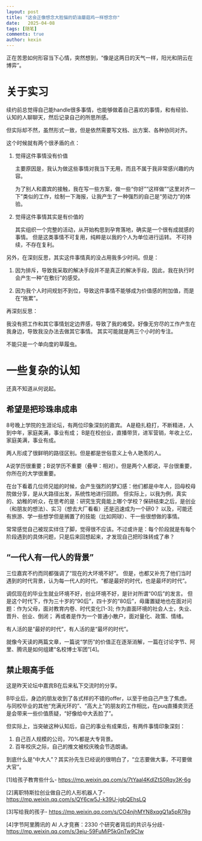 ```yaml
---
layout: post
title: "这会正像想念大脸猫的奶油蘑菇鸡一样想念你"
date:   2025-04-08
tags: [随笔]
comments: true
author: kexin
---
```

正在苦思如何形容当下心情，突然想到，“像是这两日的天气一样，阳光和阴云在博弈”。
<!-- more -->
# 关于实习
续约前总觉得自己能handle很多事情，也能够做着自己喜欢的事情，和有经验、认知的人聊聊天，然后记录自己的所思所感。

但实际却不然，虽然形式一致，但是依然需要写文档、出方案、各种协同对齐。

这个时候就有两个很矛盾的点：
1. 觉得这件事情没有价值

    主要原因是，我认为做这些事情对我当下无用，而且不属于我非常感兴趣的内容。

    为了别人和嘉宾的接触，我在写一些方案，做一些“你好”“这样做”“这里对齐一下”类似的工作，绘制一下海报，让我产生了一种强烈的自己是“劳动力”的体验。


2. 觉得这件事情其实是有价值的

    其实组织一个完整的活动，从开始构思到孕育落地，确实是一个很有成就感的事情。
    但是这类事情不可复用，纯粹是以我的个人为单位进行运转。
    不可持续，不存在复利。
    
   
另外，在深刻反思，其实这件事情真的没占用我多少时间。但是：
1. 因为排斥，导致我采取的解决手段并不是真正的解决手段，因此，我在执行时会产生一种“在敷衍”的感受。


2. 因为我个人时间规划不到位，导致这件事情不能够成为价值感的附加值，而是在“拖累”。

再深刻反思：

我没有把工作和其它事情划定边界感，导致了我的难受。好像无穷尽的工作产生在我身边，导致我没办法去做其它事情。
其实可能就是两三个小时的专注。

不能只是一个单向度的草履虫。

# 一些复杂的认知
还真不知道从何说起。

## 希望是把珍珠串成串
8号晚上学院的生涯论坛，有两位印象深刻的嘉宾。
A是稳扎稳打，不断精进，人到中年，家庭美满，事业有成；
B是在校创业，直播带货，进军营销，年收上亿，家庭美满，事业有成。

两人形成了很鲜明的路径区别。但是都是世俗意义上令人艳羡的人。

A说学历很重要；B说学历不重要（叠甲：相对）。但是两个人都说，平台很重要，你所在的大学很重要。

在台下看着几位师兄姐的时候，会产生强烈的梦幻感：他们都是中年人，回母校母院做分享，是从大路径出发，系统性地进行回顾。
但实际上，以我为例，真实的、幼稚的听众，在思考的是：研究生究竟能上哪个学校？保研结束之后，是创业（和朋友的想法）、实习（想去大厂看看）还是迅速成为一个研0？
以及，可能还有旅游、学一些想学但是搁置了的技能（比如网球）、干一些很想做的事情。

常常感觉自己被现实绊住了脚，觉得很不应该。不过或许是：每个阶段就是有每个阶段遇到的具体问题，只是后来回想起来，才发现自己把珍珠转成了串？

## “一代人有一代人的背景”
三位嘉宾不约而同都强调了“现在的大环境不好”。
但是，也都又补充了他们当时遇到的时代背景，认为每一代人的时代，“都是最好的时代，也是最坏的时代”。

调侃现在的毕业生就业环境不好，创业环境不好，是针对所谓“00后”的发言。
但是这个时代下，作为三十岁的“90后”，四十岁的“80后”，毋庸置疑地也在面对问题：作为父母，面对教育内卷、时代变化[1-3];
作为直面环境的社会人士，失业、晋升、创业、倒闭；
再或者是作为一个普通小散户，面对量化、政策、情绪。

有人活的是“最好的时代”，有人活的是“最坏的时代”。

就像今天读的两篇文章，一篇说“学历”的价值正在逐渐消解，一篇在讨论字节、阿里、腾讯是如何组建“名校博士军团”[4]。

## 禁止眼高手低
这是昨天论坛中嘉宾B在后来私下交流时的分享。

B毕业后，身边的朋友收到了各式样的不错的offer，以至于他自己产生了焦虑。
与同校毕业的其他“充满光环的”、“高大上”的朋友的工作相比，在puq直播卖货还是会带来一些价值质疑，“好像给中大丢脸了”。

但实际上，当突破这种认知后，自己的事业有成果后，有两件事情印象深刻：
1. 自己百人规模的公司，70%都是大专背景。
2. 百年校庆之际，自己的推文被校庆晚会节选朗诵。

到底什么是“中大人”？其实孙先生已经说的很明白了，“立志要做大事，不可要做大官”。

[1]给孩子教育些什么-
https://mp.weixin.qq.com/s/7tYaal4KdlZtS0Rqy3K-6g

[2]离职特斯拉创业做自己的人形机器人了-
https://mp.weixin.qq.com/s/QY6cw5J-k39U-jgbQEhsLQ

[3]写给我的孩子-
https://mp.weixin.qq.com/s/CO4njhMYN8xqgQ1a5pR7Rg

[4]字节阿里腾讯的 AI 人才竞赛：2330 个研究者背后的共识与分歧-
https://mp.weixin.qq.com/s/3eju-59FuMiP5kGnTw9CIw